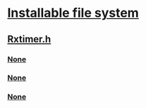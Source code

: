 # [Installable file system](../_ifsk/index.md)
## [Rxtimer.h](index.md)
### [None](../rxtimer/nf-rxtimer-rxcanceltimerrequest.md)
### [None](../rxtimer/nf-rxtimer-rxpostoneshottimerrequest.md)
### [None](../rxtimer/nf-rxtimer-rxpostrecurrenttimerrequest.md)
